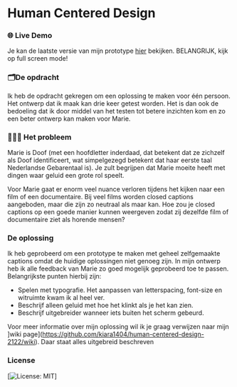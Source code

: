 # Human Centered Design 

<!-- Add a link to your live demo in Github Pages 🌐-->
### 🌐 Live Demo
Je kan de laatste versie van mijn prototype [hier](https://kiara1404.github.io/human-centered-design-2122/prototype2.html) bekijken. BELANGRIJK, kijk op full screen mode!

### 🗂De opdracht
Ik heb de opdracht gekregen om een oplossing te maken voor één persoon. Het ontwerp dat ik maak kan drie keer getest worden. Het is dan ook de bedoeling dat ik door middel van het testen tot betere inzichten kom en zo een beter ontwerp kan maken voor Marie.

### 🧏🏼‍♀️ Het probleem
Marie is Doof (met een hoofdletter inderdaad, dat betekent dat ze zichzelf als Doof identificeert, wat simpelgezegd betekent dat haar eerste taal Nederlandse Gebarentaal is). Je zult begrijpen dat Marie moeite heeft met dingen waar geluid een grote rol speelt.

Voor Marie gaat er enorm veel nuance verloren tijdens het kijken naar een film of een documentaire. Bij veel films worden closed captions aangeboden, maar die zijn zo neutraal als maar kan. Hoe zou je closed captions op een goede manier kunnen weergeven zodat zij dezelfde film of documentaire ziet als horende mensen?


### De oplossing
Ik heb geprobeerd om een prototype te maken met geheel zelfgemaakte captions omdat de huidige oplossingen niet genoeg zijn.
In mijn ontwerp heb ik alle feedback van Marie zo goed mogelijk geprobeerd toe te passen. Belangrijkste punten hierbij zijn:
* Spelen met typografie. Het aanpassen van letterspacing, font-size en witruimte kwam ik al heel ver.
* Beschrijf alleen geluid met hoe het klinkt als je het kan zien.
* Beschrijf uitgebreider wanneer iets buiten het scherm gebeurd.

Voor meer informatie over mijn oplossing wil ik je graag verwijzen naar mijn ]wiki page](https://github.com/kiara1404/human-centered-design-2122/wiki). Daar staat alles uitgebreid beschreven

### License
[![License: MIT](https://img.shields.io/badge/License-MIT-yellow.svg)]

